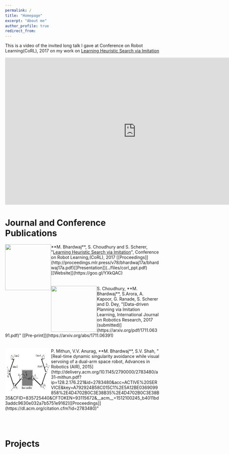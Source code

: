 ```yaml
---
permalink: /
title: "Homepage"
excerpt: "About me"
author_profile: true
redirect_from: 
---
```


This is a video of the invited long talk I gave at Conference on Robot Learning(CoRL), 2017 on my work on [Learning Heuristic Search via Imitation](https://mohakbhardwaj.github.io/SaIL/)
<iframe width="854" height="480" src="https://www.youtube.com/embed/OFmWo36N98U" frameborder="0" gesture="media" allow="encrypted-media" allowfullscreen></iframe>
<br>

Journal and Conference Publications
======

<img src="images/mstile-70x70.png" alt="" width="150" height="150" align="left">
**M. Bhardwaj**, S. Choudhury and S. Scherer, "<a href="">Learning Heuristic Search via Imitation</a>", Conference on Robot  Learning,(CoRL), 2017 [[Proceedings]](http://proceedings.mlr.press/v78/bhardwaj17a/bhardwaj17a.pdf)[[Presentation]](../files/corl_ppt.pdf) [[Website]](https://goo.gl/YXkQAC)
 <br>
 <br>
 <br>

<img src="images/mstile-70x70.png" alt="" width="150" height="150" align="left">
S. Choudhury, **M. Bhardwaj**, S.Arora, A. Kapoor, G. Ranade, S. Scherer and D. Dey, "[Data-driven Planning via Imitation Learning, International Journal on Robotics Research, 2017 (submitted)](https://arxiv.org/pdf/1711.06391.pdf)" [[Pre-print]](https://arxiv.org/abs/1711.06391)
  <br>
  <br>
  <br>

<img src="images/visual_servoing.png" alt="" width="150" height="150" align="left">
P. Mithun, V.V. Anurag, **M. Bhardwaj**, S.V. Shah, "[Real-time dynamic singularity avoidance while visual servoing of a dual-arm space robot, Advances in Robotics (AIR), 2015](http://delivery.acm.org/10.1145/2790000/2783480/a31-mithun.pdf?ip=128.2.176.221&id=2783480&acc=ACTIVE%20SERVICE&key=A792924B58C015C1%2E5A12BE0369099858%2E4D4702B0C3E38B35%2E4D4702B0C3E38B35&CFID=835725440&CFTOKEN=93115672&__acm__=1512100245_b4011bd3addc9630e032a7b5751e9162)[[Proceedings]](https://dl.acm.org/citation.cfm?id=2783480)" 
  <br>
  <br>
  <br>
<br>

Projects
======



